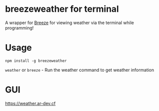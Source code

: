 # breezeweather for terminal
A wrapper for [Breeze](https://weather.ar-dev.cf) for viewing weather via the terminal while programming!

# Usage
`npm install -g breezeweather`

`weather` or `breeze` - Run the weather command to get weather information

# GUI
https://weather.ar-dev.cf
